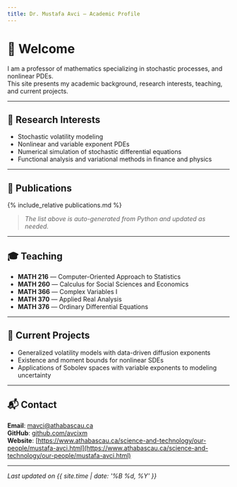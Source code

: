```yaml
---
title: Dr. Mustafa Avci — Academic Profile
---
```


# 👋 Welcome

I am a professor of mathematics specializing in stochastic processes, and nonlinear PDEs.  
This site presents my academic background, research interests, teaching, and current projects.

---

## 🔬 Research Interests

- Stochastic volatility modeling 
- Nonlinear and variable exponent PDEs
- Numerical simulation of stochastic differential equations
- Functional analysis and variational methods in finance and physics

---

## 📄 Publications

{% include_relative publications.md %}

> _The list above is auto-generated from Python and updated as needed._

---

## 🎓 Teaching

- **MATH 216** — Computer-Oriented Approach to Statistics
- **MATH 260** — Calculus for Social Sciences and Economics
- **MATH 366** — Complex Variables I
- **MATH 370** — Applied Real Analysis
- **MATH 376** — Ordinary Differential Equations

---

## 🧠 Current Projects

- Generalized volatility models with data-driven diffusion exponents
- Existence and moment bounds for nonlinear SDEs
- Applications of Sobolev spaces with variable exponents to modeling uncertainty

---

## 📬 Contact

**Email**: [mavci@athabascau.ca](mavci@athabascau.ca)  
**GitHub**: [github.com/avcixm](https://github.com/avcixm)  
**Website**: [https://www.athabascau.ca/science-and-technology/our-people/mustafa-avci.html](https://www.athabascau.ca/science-and-technology/our-people/mustafa-avci.html)

---

*Last updated on {{ site.time | date: '%B %d, %Y' }}*
